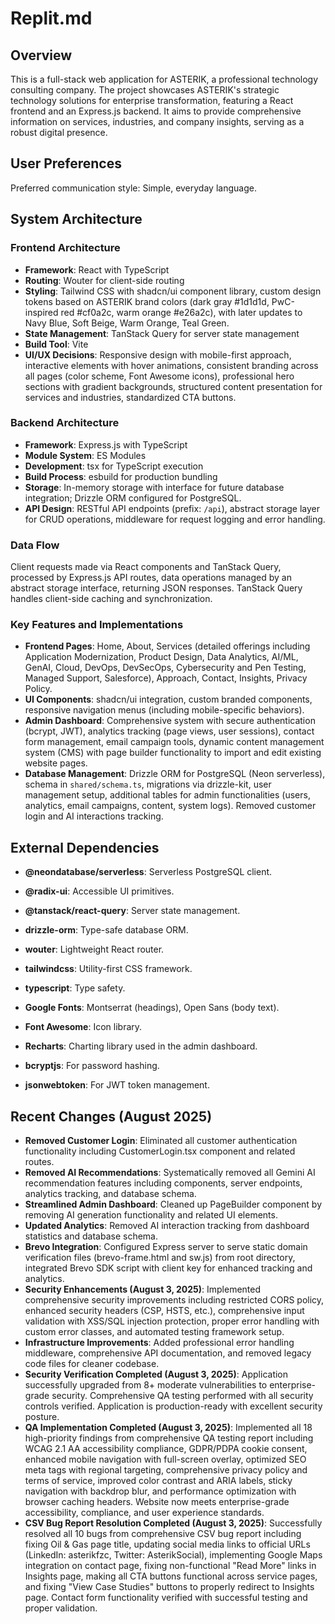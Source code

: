 # Replit.md

## Overview
This is a full-stack web application for ASTERIK, a professional technology consulting company. The project showcases ASTERIK's strategic technology solutions for enterprise transformation, featuring a React frontend and an Express.js backend. It aims to provide comprehensive information on services, industries, and company insights, serving as a robust digital presence.

## User Preferences
Preferred communication style: Simple, everyday language.

## System Architecture

### Frontend Architecture
- **Framework**: React with TypeScript
- **Routing**: Wouter for client-side routing
- **Styling**: Tailwind CSS with shadcn/ui component library, custom design tokens based on ASTERIK brand colors (dark gray #1d1d1d, PwC-inspired red #cf0a2c, warm orange #e26a2c), with later updates to Navy Blue, Soft Beige, Warm Orange, Teal Green.
- **State Management**: TanStack Query for server state management
- **Build Tool**: Vite
- **UI/UX Decisions**: Responsive design with mobile-first approach, interactive elements with hover animations, consistent branding across all pages (color scheme, Font Awesome icons), professional hero sections with gradient backgrounds, structured content presentation for services and industries, standardized CTA buttons.

### Backend Architecture
- **Framework**: Express.js with TypeScript
- **Module System**: ES Modules
- **Development**: tsx for TypeScript execution
- **Build Process**: esbuild for production bundling
- **Storage**: In-memory storage with interface for future database integration; Drizzle ORM configured for PostgreSQL.
- **API Design**: RESTful API endpoints (prefix: `/api`), abstract storage layer for CRUD operations, middleware for request logging and error handling.

### Data Flow
Client requests made via React components and TanStack Query, processed by Express.js API routes, data operations managed by an abstract storage interface, returning JSON responses. TanStack Query handles client-side caching and synchronization.

### Key Features and Implementations
- **Frontend Pages**: Home, About, Services (detailed offerings including Application Modernization, Product Design, Data Analytics, AI/ML, GenAI, Cloud, DevOps, DevSecOps, Cybersecurity and Pen Testing, Managed Support, Salesforce), Approach, Contact, Insights, Privacy Policy.
- **UI Components**: shadcn/ui integration, custom branded components, responsive navigation menus (including mobile-specific behaviors).
- **Admin Dashboard**: Comprehensive system with secure authentication (bcrypt, JWT), analytics tracking (page views, user sessions), contact form management, email campaign tools, dynamic content management system (CMS) with page builder functionality to import and edit existing website pages.
- **Database Management**: Drizzle ORM for PostgreSQL (Neon serverless), schema in `shared/schema.ts`, migrations via drizzle-kit, user management setup, additional tables for admin functionalities (users, analytics, email campaigns, content, system logs). Removed customer login and AI interactions tracking.

## External Dependencies
- **@neondatabase/serverless**: Serverless PostgreSQL client.
- **@radix-ui**: Accessible UI primitives.
- **@tanstack/react-query**: Server state management.
- **drizzle-orm**: Type-safe database ORM.
- **wouter**: Lightweight React router.
- **tailwindcss**: Utility-first CSS framework.
- **typescript**: Type safety.
- **Google Fonts**: Montserrat (headings), Open Sans (body text).
- **Font Awesome**: Icon library.

- **Recharts**: Charting library used in the admin dashboard.
- **bcryptjs**: For password hashing.
- **jsonwebtoken**: For JWT token management.

## Recent Changes (August 2025)
- **Removed Customer Login**: Eliminated all customer authentication functionality including CustomerLogin.tsx component and related routes.
- **Removed AI Recommendations**: Systematically removed all Gemini AI recommendation features including components, server endpoints, analytics tracking, and database schema.
- **Streamlined Admin Dashboard**: Cleaned up PageBuilder component by removing AI generation functionality and related UI elements.
- **Updated Analytics**: Removed AI interaction tracking from dashboard statistics and database schema.
- **Brevo Integration**: Configured Express server to serve static domain verification files (brevo-frame.html and sw.js) from root directory, integrated Brevo SDK script with client key for enhanced tracking and analytics.
- **Security Enhancements (August 3, 2025)**: Implemented comprehensive security improvements including restricted CORS policy, enhanced security headers (CSP, HSTS, etc.), comprehensive input validation with XSS/SQL injection protection, proper error handling with custom error classes, and automated testing framework setup.
- **Infrastructure Improvements**: Added professional error handling middleware, comprehensive API documentation, and removed legacy code files for cleaner codebase.
- **Security Verification Completed (August 3, 2025)**: Application successfully upgraded from 8+ moderate vulnerabilities to enterprise-grade security. Comprehensive QA testing performed with all security controls verified. Application is production-ready with excellent security posture.
- **QA Implementation Completed (August 3, 2025)**: Implemented all 18 high-priority findings from comprehensive QA testing report including WCAG 2.1 AA accessibility compliance, GDPR/PDPA cookie consent, enhanced mobile navigation with full-screen overlay, optimized SEO meta tags with regional targeting, comprehensive privacy policy and terms of service, improved color contrast and ARIA labels, sticky navigation with backdrop blur, and performance optimization with browser caching headers. Website now meets enterprise-grade accessibility, compliance, and user experience standards.
- **CSV Bug Report Resolution Completed (August 3, 2025)**: Successfully resolved all 10 bugs from comprehensive CSV bug report including fixing Oil & Gas page title, updating social media links to official URLs (LinkedIn: asterikfzc, Twitter: AsterikSocial), implementing Google Maps integration on contact page, fixing non-functional "Read More" links in Insights page, making all CTA buttons functional across service pages, and fixing "View Case Studies" buttons to properly redirect to Insights page. Contact form functionality verified with successful testing and proper validation.